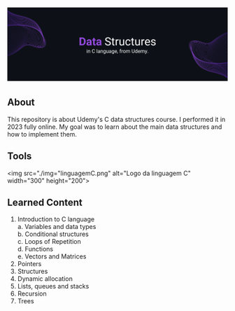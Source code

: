 <h1>
  <img src="./img/Data1.png">
</h1>

## About
This repository is about Udemy's C data structures course. I performed it in 2023 fully online. 
My goal was to learn about the main data structures and how to implement them.

## Tools
 <img src="./img="linguagemC.png" alt="Logo da linguagem C" width="300" height="200">


## Learned Content

1. Introduction to C language <br>
  a. Variables and data types <br>
  b. Conditional structures <br>
  c. Loops of Repetition <br>
  d. Functions <br>
  e. Vectors and Matrices <br>
2. Pointers
3. Structures
4. Dynamic allocation
5. Lists, queues and stacks
6. Recursion
7. Trees
